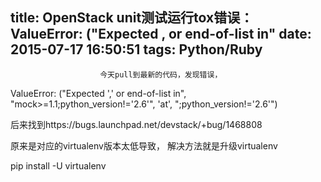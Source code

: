 title: OpenStack unit测试运行tox错误： ValueError: ("Expected , or end-of-list in"
date: 2015-07-17 16:50:51
tags: Python/Ruby
---


						今天pull到最新的代码，发现错误，
ValueError: ("Expected ',' or end-of-list in", "mock>=1.1;python_version!='2.6'", 'at', ";python_version!='2.6'")

后来找到https://bugs.launchpad.net/devstack/+bug/1468808

原来是对应的virtualenv版本太低导致，
解决方法就是升级virtualenv

pip install -U virtualenv                                   